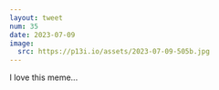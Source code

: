 ```yaml
---
layout: tweet
num: 35
date: 2023-07-09
image:
  src: https://p13i.io/assets/2023-07-09-505b.jpg
---
```


I love this meme...
